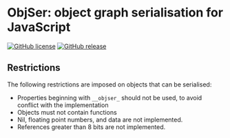 # ObjSer: object graph serialisation for JavaScript

[![GitHub license](https://img.shields.io/github/license/ObjSer/objser-js.svg)](https://github.com/ObjSer/objser-js/blob/master/LICENSE)
[![GitHub release](https://img.shields.io/github/release/ObjSer/objser-js.svg)](https://github.com/ObjSer/objser-js/releases)

## Restrictions

The following restrictions are imposed on objects that can be serialised:

- Properties beginning with `__objser_` should not be used, to avoid conflict with the implementation
- Objects must not contain functions
- Nil, floating point numbers, and data are not implemented.
- References greater than 8 bits are not implemented.

